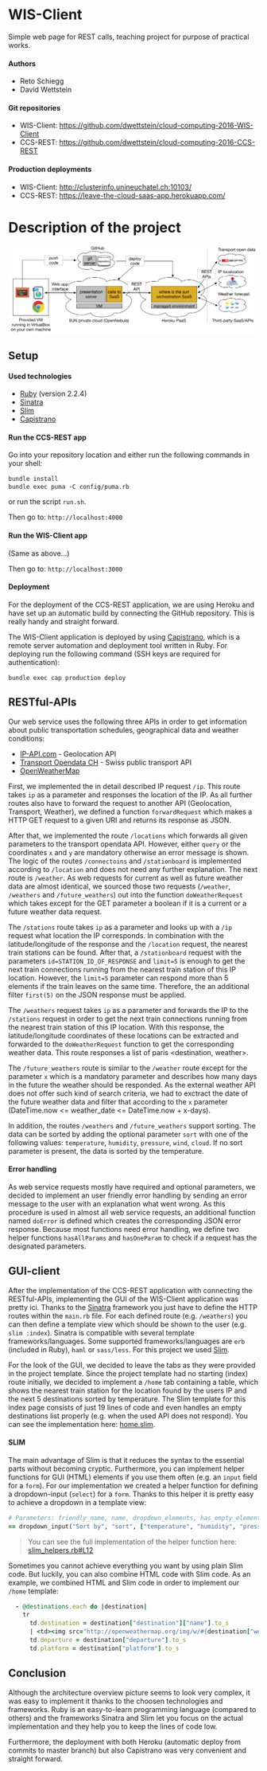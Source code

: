 # WIS-Client
Simple web page for REST calls, teaching project for purpose of practical works.

#### Authors

- Reto Schiegg
- David Wettstein

#### Git repositories

- WIS-Client: https://github.com/dwettstein/cloud-computing-2016-WIS-Client
- CCS-REST: https://github.com/dwettstein/cloud-computing-2016-CCS-REST

#### Production deployments

- WIS-Client: http://clusterinfo.unineuchatel.ch:10103/
- CCS-REST: https://leave-the-cloud-saas-app.herokuapp.com/


# Description of the project

![Architecture Overview](Architecture_Overview.png?raw=true)

## Setup

#### Used technologies

- [Ruby](https://www.ruby-lang.org) (version 2.2.4)
- [Sinatra](http://www.sinatrarb.com/)
- [Slim](http://slim-lang.com/)
- [Capistrano](http://capistranorb.com/)

#### Run the CCS-REST app

Go into your repository location and either run the following commands in your shell:
```shell
bundle install
bundle exec puma -C config/puma.rb
```
or run the script `run.sh`.

Then go to: `http://localhost:4000`

#### Run the WIS-Client app

(Same as above...)

Then go to: `http://localhost:3000`

#### Deployment

For the deployment of the CCS-REST application, we are using Heroku and have set up an automatic build by connecting the GitHub repository. This is really handy and straight forward.

The WIS-Client application is deployed by using [Capistrano](http://capistranorb.com/), which is a remote server automation and deployment tool written in Ruby.
For deploying run the following command (SSH keys are required for authentication):
```shell
bundle exec cap production deploy
```


## RESTful-APIs

Our web service uses the following three APIs in order to get information about public transportation schedules, geographical data and weather conditions:

- [IP-API.com](http://ip-api.com/) - Geolocation API
- [Transport Opendata CH](http://transport.opendata.ch/) - Swiss public transport API
- [OpenWeatherMap](http://openweathermap.org/)

First, we implemented the in detail described IP request `/ip`. This route takes `ip` as a parameter and responses the location of the IP. As all further routes also have to forward the request to another API (Geolocation, Transport, Weather), we defined a function `forwardRequest` which makes a HTTP GET request to a given URI and returns its response as JSON.

After that, we implemented the route `/locations` which forwards all given parameters to the transport opendata API. However, either `query` or the coordinates `x` and `y` are mandatory otherwise an error message is shown.  The logic of the routes `/connectoins` and `/stationboard` is implemented according to `/location` and does not need any further explanation.
The next route is `/weather`. As web requests for current as well as future weather data are almost identical, we sourced those two requests (`/weather`, `/weathers` and `/future_weathers`) out into the function `doWeatherRequest` which takes except for the GET parameter a boolean if it is a current or a future weather data request.

The `/stations` route takes `ip` as a parameter and looks up with a `/ip` request what location the IP corresponds. In combination with the latitude/longitude of the response and the `/location` request, the nearest train stations can be found. After that, a `/stationboard` request with the parameters `id=STATION_ID_OF_RESPONSE` and `limit=5` is enough to get the next train connections running from the nearest train station of this IP location. However, the `limit=5` parameter can respond more than 5 elements if the train leaves on the same time. Therefore, the an additional filter `first(5)` on the JSON response must be applied.

The `/weathers` request takes `ip` as a parameter and forwards the IP to the `/stations` request in order to get the next train connections running from the nearest train station of this IP location. With this response, the latitude/longitude coordinates of these locations can be extracted and forwarded to the `doWeatherRequest` function to get the corresponding weather data. This route responses a list of paris <destination, weather>.

The `/future_weathers` route is similar to the `/weather` route except for the parameter `x` which is a mandatory parameter and describes how many days in the future the weather should be responded. As the external weather API does not offer such kind of search criteria, we had to exctract the date of the future weather data and filter that according to the `x` parameter (DateTime.now <= weather_date <= DateTime.now + x-days).

In addition, the routes `/weathers` and `/future_weathers` support sorting. The data can be sorted by adding the optional parameter `sort` with one of the following values: `temperature`, `humidity`, `pressure`, `wind`, `cloud`. If no sort parameter is present, the data is sorted by the temperature.

#### Error handling

As web service requests mostly have required and optional parameters, we decided to implement an user friendly error handling by sending an error message to the user with an explanation what went wrong. As this procedure is used in almost all web service requests, an additional function named `doError` is defined which creates the corresponding JSON error response. Because most functions need error handling, we define two helper functions `hasAllParams` and `hasOneParam` to check if a request has the designated parameters.


## GUI-client

After the implementation of the CCS-REST application with connecting the RESTful-APIs, implementing the GUI of the WIS-Client application was pretty ici. Thanks to the [Sinatra](http://www.sinatrarb.com/) framework you just have to define the HTTP routes within the `main.rb` file. For each defined route (e.g. `/weathers`) you can then define a template view which should be shown to the user (e.g. `slim :index`). Sinatra is compatible with several template frameworks/languages. Some supported frameworks/languages are `erb` (included in Ruby), `haml` or `sass/less`. For this project we used [Slim](http://slim-lang.com/). 

For the look of the GUI, we decided to leave the tabs as they were provided in the project template. Since the project template had no starting (index) route initially, we decided to implement a `/home` tab containing a table, which shows the nearest train station for the location found by the users IP and the next 5 destinations sorted by temperature. The Slim template for this index page consists of just 19 lines of code and even handles an empty destinations list properly (e.g. when the used API does not respond). You can see the implementation here: [home.slim](https://github.com/dwettstein/cloud-computing-2016-WIS-Client/blob/master/templates/home.slim). 

#### SLIM

The main advantage of Slim is that it reduces the syntax to the essential parts without becoming cryptic. Furthermore, you can implement helper functions for GUI (HTML) elements if you use them often (e.g. an `input` field for a `form`). For our implementation we created a helper function for defining a dropdown-input (`select`) for a `form`. Thanks to this helper it is pretty easy to achieve a dropdown in a template view:

```ruby
# Parameters: friendly_name, name, dropdown_elements, has_empty_element, default_element=-1 (optional, default: nothing selected)
== dropdown_input("Sort by", "sort", ["temperature", "humidity", "pressure", "cloud", "wind"], true)
```
> You can see the full implementation of the helper function here: [slim_helpers.rb#L12](https://github.com/dwettstein/cloud-computing-2016-WIS-Client/blob/master/config/slim_helpers.rb#L12)
 
Sometimes you cannot achieve everything you want by using plain Slim code. But luckily, you can also combine HTML code with Slim code. As an example, we combined HTML and Slim code in order to implement our `/home` template:
```ruby
  - @destinations.each do |destination|
    tr
      td.destination = destination["destination"]["name"].to_s
      | <td><img src="http://openweathermap.org/img/w/#{destination["weather"]["weather"][0]["icon"].to_s}.png">   #{destination["weather"]["weather"][0]["description"].to_s}, #{destination["weather"]["main"]["temp"].to_i - 273}° Celsius</td>
      td.departure = destination["departure"].to_s
      td.platform = destination["platform"].to_s
```


## Conclusion

Although the architecture overview picture seems to look very complex, it was easy to implement it thanks to the choosen technologies and frameworks. Ruby is an easy-to-learn programming language (compared to others) and the frameworks Sinatra and Slim let you focus on the actual implementation and they help you to keep the lines of code low.

Furthermore, the deployment with both Heroku (automatic deploy from commits to master branch) but also Capistrano was very convenient and straight forward.